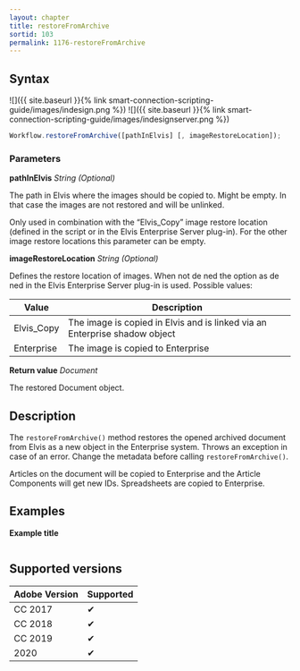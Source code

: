 ```yaml
---
layout: chapter
title: restoreFromArchive
sortid: 103
permalink: 1176-restoreFromArchive
---
```

## Syntax

![]({{ site.baseurl }}{% link smart-connection-scripting-guide/images/indesign.png %}) ![]({{ site.baseurl }}{% link smart-connection-scripting-guide/images/indesignserver.png %})
```javascript
Workflow.restoreFromArchive([pathInElvis] [, imageRestoreLocation]);
```

### Parameters

**pathInElvis** *String (Optional)*

The path in Elvis where the images should be copied to. Might be empty. In that case the images are not restored and will be unlinked.

Only used in combination with the “Elvis_Copy” image restore location (defined in the script or in the Elvis Enterprise Server plug-in). For the other image restore locations this parameter can be empty.

**imageRestoreLocation** *String (Optional)*

Defines the restore location of images. When not de ned the option as de ned in the Elvis Enterprise Server plug-in is used. Possible values:

| Value      | Description                                                                |
|------------|----------------------------------------------------------------------------|
| Elvis_Copy | The image is copied in Elvis and is linked via an Enterprise shadow object |
| Enterprise | The image is copied to Enterprise                                          |

**Return value** *Document*

The restored Document object.

## Description

The `restoreFromArchive()` method restores the opened archived document from Elvis as a new object in the Enterprise system. Throws an exception in case of an error. Change the metadata before calling `restoreFromArchive()`.

Articles on the document will be copied to Enterprise and the Article Components will get new IDs. Spreadsheets are copied to Enterprise.

## Examples

**Example title**

```javascript

```

## Supported versions

| Adobe Version | Supported |
|---------------|-----------|
| CC 2017       | ✔         |
| CC 2018       | ✔         |
| CC 2019       | ✔         |
| 2020          | ✔         |